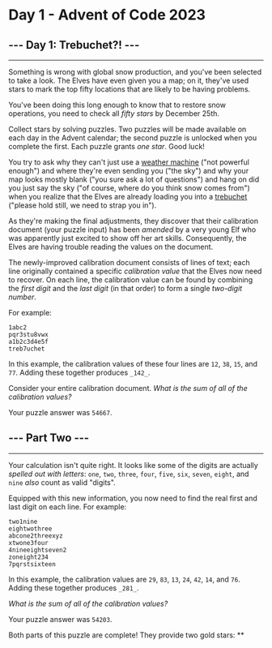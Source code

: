# Day 1 - Advent of Code 2023

## --- Day 1: Trebuchet?! ---

---------------------------

Something is wrong with global snow production, and you've been selected to take a look. The Elves have even given you a map; on it, they've used stars to mark the top fifty locations that are likely to be having problems.

You've been doing this long enough to know that to restore snow operations, you need to check all _fifty stars_ by December 25th.

Collect stars by solving puzzles. Two puzzles will be made available on each day in the Advent calendar; the second puzzle is unlocked when you complete the first. Each puzzle grants _one star_. Good luck!

You try to ask why they can't just use a [weather machine](https://adventofcode.com/2015/day/1) ("not powerful enough") and where they're even sending you ("the sky") and why your map looks mostly blank ("you sure ask a lot of questions") and hang on did you just say the sky ("of course, where do you think snow comes from") when you realize that the Elves are already loading you into a [trebuchet](https://en.wikipedia.org/wiki/Trebuchet) ("please hold still, we need to strap you in").

As they're making the final adjustments, they discover that their calibration document (your puzzle input) has been _amended_ by a very young Elf who was apparently just excited to show off her art skills. Consequently, the Elves are having trouble reading the values on the document.

The newly-improved calibration document consists of lines of text; each line originally contained a specific _calibration value_ that the Elves now need to recover. On each line, the calibration value can be found by combining the _first digit_ and the _last digit_ (in that order) to form a single _two-digit number_.

For example:

    1abc2
    pqr3stu8vwx
    a1b2c3d4e5f
    treb7uchet

In this example, the calibration values of these four lines are `12`, `38`, `15`, and `77`. Adding these together produces `_142_`.

Consider your entire calibration document. _What is the sum of all of the calibration values?_

Your puzzle answer was `54667`.

## --- Part Two ---

---------------------------

Your calculation isn't quite right. It looks like some of the digits are actually _spelled out with letters_: `one`, `two`, `three`, `four`, `five`, `six`, `seven`, `eight`, and `nine` _also_ count as valid "digits".

Equipped with this new information, you now need to find the real first and last digit on each line. For example:

    two1nine
    eightwothree
    abcone2threexyz
    xtwone3four
    4nineeightseven2
    zoneight234
    7pqrstsixteen

In this example, the calibration values are `29`, `83`, `13`, `24`, `42`, `14`, and `76`. Adding these together produces `_281_`.

_What is the sum of all of the calibration values?_

Your puzzle answer was `54203`.

Both parts of this puzzle are complete! They provide two gold stars: \*\*
